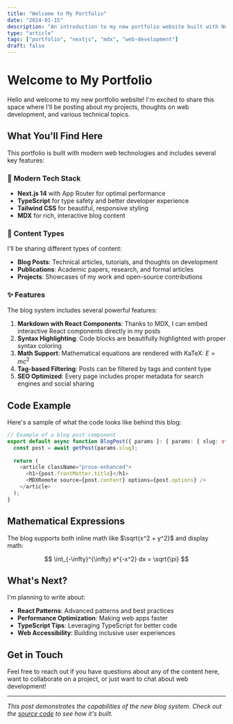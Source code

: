 ```yaml
---
title: "Welcome to My Portfolio"
date: "2024-01-15"
description: "An introduction to my new portfolio website built with Next.js, featuring a modern blog system with MDX support."
type: "article"
tags: ["portfolio", "nextjs", "mdx", "web-development"]
draft: false
---
```


# Welcome to My Portfolio

Hello and welcome to my new portfolio website! I'm excited to share this space where I'll be posting about my projects, thoughts on web development, and various technical topics.

## What You'll Find Here

This portfolio is built with modern web technologies and includes several key features:

### 🚀 **Modern Tech Stack**
- **Next.js 14** with App Router for optimal performance
- **TypeScript** for type safety and better developer experience
- **Tailwind CSS** for beautiful, responsive styling
- **MDX** for rich, interactive blog content

### 📝 **Content Types**
I'll be sharing different types of content:

- **Blog Posts**: Technical articles, tutorials, and thoughts on development
- **Publications**: Academic papers, research, and formal articles
- **Projects**: Showcases of my work and open-source contributions

### ✨ **Features**

The blog system includes several powerful features:

1. **Markdown with React Components**: Thanks to MDX, I can embed interactive React components directly in my posts
2. **Syntax Highlighting**: Code blocks are beautifully highlighted with proper syntax coloring
3. **Math Support**: Mathematical equations are rendered with KaTeX: $E = mc^2$
4. **Tag-based Filtering**: Posts can be filtered by tags and content type
5. **SEO Optimized**: Every page includes proper metadata for search engines and social sharing

## Code Example

Here's a sample of what the code looks like behind this blog:

```typescript
// Example of a blog post component
export default async function BlogPost({ params }: { params: { slug: string } }) {
  const post = await getPost(params.slug);
  
  return (
    <article className="prose-enhanced">
      <h1>{post.frontMatter.title}</h1>
      <MDXRemote source={post.content} options={post.options} />
    </article>
  );
}
```

## Mathematical Expressions

The blog supports both inline math like $\sqrt{x^2 + y^2}$ and display math:

$$
\int_{-\infty}^{\infty} e^{-x^2} dx = \sqrt{\pi}
$$

## What's Next?

I'm planning to write about:

- **React Patterns**: Advanced patterns and best practices
- **Performance Optimization**: Making web apps faster
- **TypeScript Tips**: Leveraging TypeScript for better code
- **Web Accessibility**: Building inclusive user experiences

## Get in Touch

Feel free to reach out if you have questions about any of the content here, want to collaborate on a project, or just want to chat about web development!

---

*This post demonstrates the capabilities of the new blog system. Check out the [source code](https://github.com/yourusername/portfolio) to see how it's built.* 